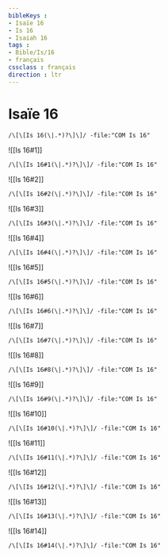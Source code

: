 ```yaml
---
bibleKeys : 
- Isaïe 16
- Is 16
- Isaiah 16
tags : 
- Bible/Is/16
- français
cssclass : français
direction : ltr
---
```


# Isaïe 16

```query
/\[\[Is 16(\|.*)?\]\]/ -file:"COM Is 16"
```



![[Is 16#1]]

```query
/\[\[Is 16#1(\|.*)?\]\]/ -file:"COM Is 16"
```

![[Is 16#2]]

```query
/\[\[Is 16#2(\|.*)?\]\]/ -file:"COM Is 16"
```

![[Is 16#3]]

```query
/\[\[Is 16#3(\|.*)?\]\]/ -file:"COM Is 16"
```

![[Is 16#4]]

```query
/\[\[Is 16#4(\|.*)?\]\]/ -file:"COM Is 16"
```

![[Is 16#5]]

```query
/\[\[Is 16#5(\|.*)?\]\]/ -file:"COM Is 16"
```

![[Is 16#6]]

```query
/\[\[Is 16#6(\|.*)?\]\]/ -file:"COM Is 16"
```

![[Is 16#7]]

```query
/\[\[Is 16#7(\|.*)?\]\]/ -file:"COM Is 16"
```

![[Is 16#8]]

```query
/\[\[Is 16#8(\|.*)?\]\]/ -file:"COM Is 16"
```

![[Is 16#9]]

```query
/\[\[Is 16#9(\|.*)?\]\]/ -file:"COM Is 16"
```

![[Is 16#10]]

```query
/\[\[Is 16#10(\|.*)?\]\]/ -file:"COM Is 16"
```

![[Is 16#11]]

```query
/\[\[Is 16#11(\|.*)?\]\]/ -file:"COM Is 16"
```

![[Is 16#12]]

```query
/\[\[Is 16#12(\|.*)?\]\]/ -file:"COM Is 16"
```

![[Is 16#13]]

```query
/\[\[Is 16#13(\|.*)?\]\]/ -file:"COM Is 16"
```

![[Is 16#14]]

```query
/\[\[Is 16#14(\|.*)?\]\]/ -file:"COM Is 16"
```

